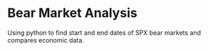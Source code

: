 # Bear Market Analysis

Using python to find start and end dates of SPX bear markets and compares economic data.
